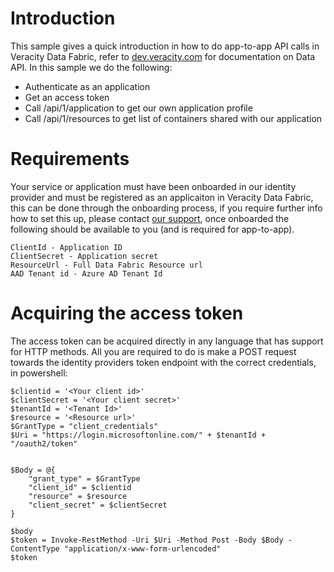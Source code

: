 # Introduction 

This sample gives a quick introduction in how to do app-to-app API calls in Veracity Data Fabric, refer to [dev.veracity.com](https://developer.veracity.com/doc/data-fabric-api#overview-0) for documentation on Data API.
In this sample we do the following:
- Authenticate as an application
- Get an access token
- Call /api/1/application to get our own application profile
- Call /api/1/resources to get list of containers shared with our application


# Requirements
Your service or application must have been onboarded in our identity provider and must be registered as an applicaiton in Veracity Data Fabric, this can be done through the onboarding process, if you require further info how to set this up, please contact [our support](https://services.veracity.com/form/SupportAnonymous), once onboarded the following should be available to you (and is required for app-to-app).

```
ClientId - Application ID
ClientSecret - Application secret
ResourceUrl - Full Data Fabric Resource url
AAD Tenant id - Azure AD Tenant Id
```

# Acquiring the access token
The access token can be acquired directly in any language that has support for HTTP methods. All you are required to do is make a POST request towards the identity providers token endpoint with the correct credentials, in powershell:
```
$clientid = '<Your client id>'
$clientSecret = '<Your client secret>'
$tenantId = '<Tenant Id>'
$resource = '<Resource url>'
$GrantType = "client_credentials"
$Uri = "https://login.microsoftonline.com/" + $tenantId + "/oauth2/token"
 
 
$Body = @{
    "grant_type" = $GrantType
    "client_id" = $clientid
    "resource" = $resource
    "client_secret" = $clientSecret
}
 
$body
$token = Invoke-RestMethod -Uri $Uri -Method Post -Body $Body -ContentType "application/x-www-form-urlencoded"
$token
```